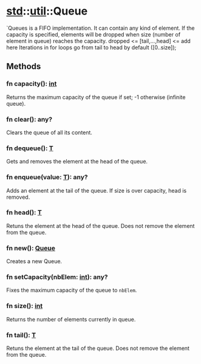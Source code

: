 # [std](/libs/std/)::[util](/libs/std/util/)::Queue

`Queues is a FIFO implementation. It can contain any kind of element.
If the capacity is specified, elements will be dropped when size (number of element in queue) reaches the capacity.
dropped <= [tail,...,head] <= add here
Iterations in for loops go from tail to head by default ([0..size]);

## Methods
### fn capacity():&nbsp;[int](/libs/std/core/type.int.md)<Badge text="native" />

Returns the maximum capacity of the queue if set; -1 otherwise (infinite queue).
### fn clear():&nbsp;any?<Badge text="native" />

Clears the queue of all its content.
### fn dequeue():&nbsp;[T](/libs/std/util/type.T.md)<Badge text="native" />

Gets and removes the element at the head of the queue.
### fn enqueue(value:&nbsp;[T](/libs/std/util/type.T.md)):&nbsp;any?<Badge text="native" />

Adds an element at the tail of the queue. If size is over capacity, head is removed.
### fn head():&nbsp;[T](/libs/std/util/type.T.md)<Badge text="native" />

Retuns the element at the head of the queue. Does not remove the element from the queue.
### fn new():&nbsp;[Queue](/libs/std/util/type.Queue.md)<Badge text="native" /><Badge text="static" />

Creates a new Queue.
### fn setCapacity(nbElem:&nbsp;[int](/libs/std/core/type.int.md)):&nbsp;any?<Badge text="native" />

Fixes the maximum capacity of the queue to `nbElem`.
### fn size():&nbsp;[int](/libs/std/core/type.int.md)<Badge text="native" />

Returns the number of elements currently in queue.
### fn tail():&nbsp;[T](/libs/std/util/type.T.md)<Badge text="native" />

Retuns the element at the tail of the queue. Does not remove the element from the queue.
